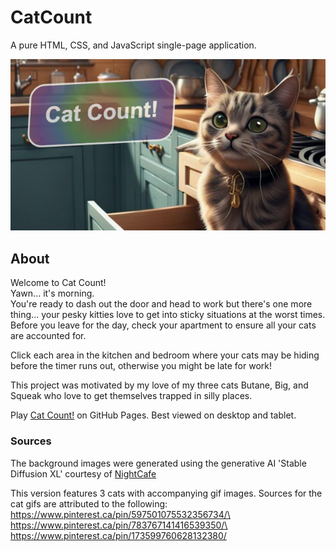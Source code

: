 # CatCount

A pure HTML, CSS, and JavaScript single-page application.

![Cat Count logo](https://raw.githubusercontent.com/sherpa-code/CatCount/main/img/readmeSplash.PNG)

## About
Welcome to Cat Count!\
Yawn... it's morning.\
You're ready to dash out the door and head to work but there's one more thing... your pesky kitties love to get into sticky situations at the worst times. Before you leave for the day, check your apartment to ensure all your cats are accounted for.

Click each area in the kitchen and bedroom where your cats may be hiding before the timer runs out, otherwise you might be late for work!

This project was motivated by my love of my three cats Butane, Big, and Squeak who love to get themselves trapped in silly places.

Play [Cat Count!](https://sherpa-code.github.io/CatCount/) on GitHub Pages.
Best viewed on desktop and tablet.

### Sources
The background images were generated using the generative AI 'Stable Diffusion XL' courtesy of [NightCafe](https://nightcafe.studio)

This version features 3 cats with accompanying gif images.
Sources for the cat gifs are attributed to the following:
https://www.pinterest.ca/pin/597501075532356734/\
https://www.pinterest.ca/pin/783767141416539350/\
https://www.pinterest.ca/pin/173599760628132380/